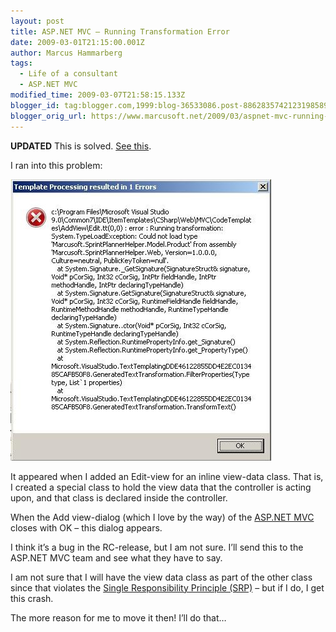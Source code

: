 ```yaml
---
layout: post
title: ASP.NET MVC – Running Transformation Error
date: 2009-03-01T21:15:00.001Z
author: Marcus Hammarberg
tags:
  - Life of a consultant
  - ASP.NET MVC
modified_time: 2009-03-07T21:58:15.133Z
blogger_id: tag:blogger.com,1999:blog-36533086.post-8862835742123198589
blogger_orig_url: https://www.marcusoft.net/2009/03/aspnet-mvc-running-transformation-error.html
---
```


**UPDATED**
This is solved. [See this](https://www.marcusoft.net/2009/03/aspnet-mvc-running-transformation-error_07.html).

I ran into this problem:

![Template Processing resulted in 1 Errors: Error: Running Transformation](/img/templatedprocessing4.jpg)

It appeared when I added an Edit-view for an inline view-data class. That is, I created a special class to hold the view data that the controller is acting upon, and that class is declared inside the controller.

When the Add view-dialog (which I love by the way) of the [ASP.NET MVC](http://www.asp.net/mvc/) closes with OK – this dialog appears.

I think it’s a bug in the RC-release, but I am not sure. I’ll send this to the ASP.NET MVC team and see what they have to say.

I am not sure that I will have the view data class as part of the other class since that violates the [Single Responsibility Principle (SRP)](http://en.wikipedia.org/wiki/Single_responsibility_principle) – but if I do, I get this crash.

The more reason for me to move it then! I’ll do that…
